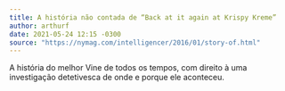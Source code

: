 ```yaml
---
title: A história não contada de “Back at it again at Krispy Kreme”
author: arthurf
date: 2021-05-24 12:15 -0300
source: "https://nymag.com/intelligencer/2016/01/story-of.html"
---
```


A história do melhor Vine de todos os tempos, com direito à uma investigação detetivesca de onde e porque ele aconteceu.
